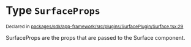 # Type `SurfaceProps`
<sub>Declared in [packages/sdk/app-framework/src/plugins/SurfacePlugin/Surface.tsx:29](https://github.com/dxos/dxos/blob/7194736719/packages/sdk/app-framework/src/plugins/SurfacePlugin/Surface.tsx#L29)</sub>


SurfaceProps are the props that are passed to the Surface component.



